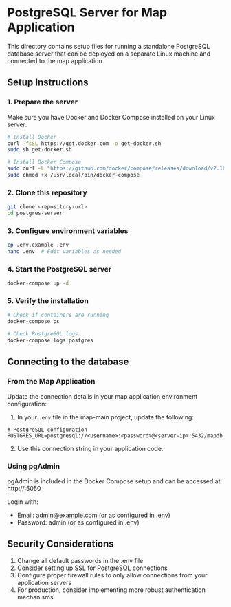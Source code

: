 # PostgreSQL Server for Map Application

This directory contains setup files for running a standalone PostgreSQL database server that can be deployed on a separate Linux machine and connected to the map application.

## Setup Instructions

### 1. Prepare the server

Make sure you have Docker and Docker Compose installed on your Linux server:

```bash
# Install Docker
curl -fsSL https://get.docker.com -o get-docker.sh
sudo sh get-docker.sh

# Install Docker Compose
sudo curl -L "https://github.com/docker/compose/releases/download/v2.18.1/docker-compose-$(uname -s)-$(uname -m)" -o /usr/local/bin/docker-compose
sudo chmod +x /usr/local/bin/docker-compose
```

### 2. Clone this repository

```bash
git clone <repository-url>
cd postgres-server
```

### 3. Configure environment variables

```bash
cp .env.example .env
nano .env  # Edit variables as needed
```

### 4. Start the PostgreSQL server

```bash
docker-compose up -d
```

### 5. Verify the installation

```bash
# Check if containers are running
docker-compose ps

# Check PostgreSQL logs
docker-compose logs postgres
```

## Connecting to the database

### From the Map Application

Update the connection details in your map application environment configuration:

1. In your `.env` file in the map-main project, update the following:

```
# PostgreSQL configuration
POSTGRES_URL=postgresql://<username>:<password>@<server-ip>:5432/mapdb
```

2. Use this connection string in your application code.

### Using pgAdmin

pgAdmin is included in the Docker Compose setup and can be accessed at: http://<server-ip>:5050

Login with:
- Email: admin@example.com (or as configured in .env)
- Password: admin (or as configured in .env)

## Security Considerations

1. Change all default passwords in the .env file
2. Consider setting up SSL for PostgreSQL connections
3. Configure proper firewall rules to only allow connections from your application servers
4. For production, consider implementing more robust authentication mechanisms
